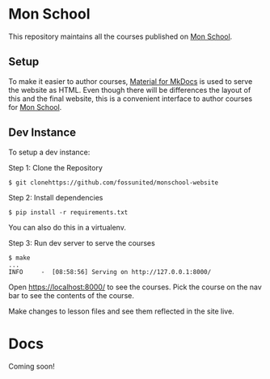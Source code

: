 # Mon School

This repository maintains all the courses published on [Mon School][].

[Mon School]: (https://mon.school/).

## Setup

To make it easier to author courses, [Material for MkDocs][mkdocs] is used to serve the website as HTML. Even though there will be differences the layout of this and the final website, this is a convenient interface to author courses for [Mon School][].

[mkdocs]: https://squidfunk.github.io/mkdocs-material/

## Dev Instance

To setup a dev instance:

Step 1: Clone the Repository

```
$ git clonehttps://github.com/fossunited/monschool-website
```

Step 2: Install dependencies

```
$ pip install -r requirements.txt
```

You can also do this in a virtualenv.

Step 3: Run dev server to serve the courses

```
$ make
...
INFO     -  [08:58:56] Serving on http://127.0.0.1:8000/
```

Open <https://localhost:8000/> to see the courses. Pick the course on the nav bar to see the contents of the course.

Make changes to lesson files and see them reflected in the site live.

# Docs

Coming soon!
